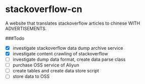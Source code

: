 # stackoverflow-cn
A website that translates stackoverflow articles to chinese WITH ADVERTISEMENTS.

###Todo
- [x] investigate stackoverflow data dump archive service
- [x] investigate content crawling of stackoverflow
- [ ] investigate dump data format, create data parse class
- [ ] purchase OSS service of Aliyun
- [ ] create tables and create data store script
- [ ] store data to OSS
